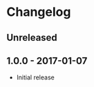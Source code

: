 # Changelog

<!-- There is always Unreleased section on the top. -->

## Unreleased

## 1.0.0 - 2017-01-07
- Initial release
